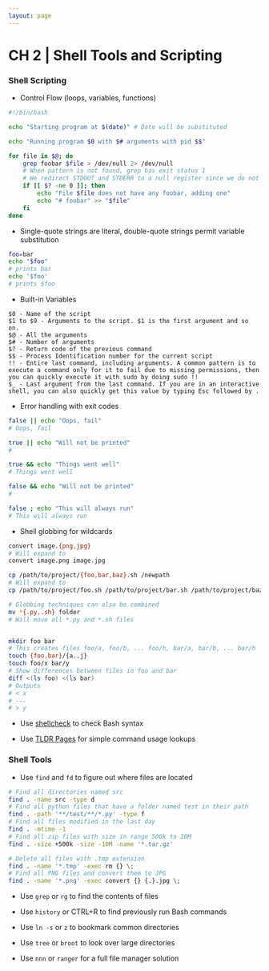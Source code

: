 ```yaml
---
layout: page
---
```


# CH 2 | Shell Tools and Scripting

### Shell Scripting
* Control Flow (loops, variables, functions)

```bash
#!/bin/bash

echo "Starting program at $(date)" # Date will be substituted

echo "Running program $0 with $# arguments with pid $$"

for file in $@; do
	grep foobar $file > /dev/null 2> /dev/null
	# When pattern is not found, grep has exit status 1
	# We redirect STDOUT and STDERR to a null register since we do not care about them
	if [[ $? -ne 0 ]]; then
		echo "File $file does not have any foobar, adding one"
		echo "# foobar" >> "$file"
	fi
done
```
* Single-quote strings are literal, double-quote strings permit variable substitution

```bash
foo=bar
echo "$foo"
# prints bar
echo '$foo'
# prints $foo
```

* Built-in Variables

```
$0 - Name of the script
$1 to $9 - Arguments to the script. $1 is the first argument and so on.
$@ - All the arguments
$# - Number of arguments
$? - Return code of the previous command
$$ - Process Identification number for the current script
!! - Entire last command, including arguments. A common pattern is to execute a command only for it to fail due to missing permissions, then you can quickly execute it with sudo by doing sudo !!
$_ - Last argument from the last command. If you are in an interactive shell, you can also quickly get this value by typing Esc followed by .
```

* Error handling with exit codes

```bash
false || echo "Oops, fail"
# Oops, fail

true || echo "Will not be printed"
#

true && echo "Things went well"
# Things went well

false && echo "Will not be printed"
#

false ; echo "This will always run"
# This will always run
```

* Shell globbing for wildcards

```bash
convert image.{png,jpg}
# Will expand to
convert image.png image.jpg

cp /path/to/project/{foo,bar,baz}.sh /newpath
# Will expand to
cp /path/to/project/foo.sh /path/to/project/bar.sh /path/to/project/baz.sh /newpath

# Globbing techniques can also be combined
mv *{.py,.sh} folder
# Will move all *.py and *.sh files


mkdir foo bar
# This creates files foo/a, foo/b, ... foo/h, bar/a, bar/b, ... bar/h
touch {foo,bar}/{a..j}
touch foo/x bar/y
# Show differences between files in foo and bar
diff <(ls foo) <(ls bar)
# Outputs
# < x
# ---
# > y
```

* Use [shellcheck](https://github.com/koalaman/shellcheck) to check Bash syntax

* Use [TLDR Pages](https://tldr.sh/) for simple command usage lookups

### Shell Tools
* Use `find` and `fd` to figure out where files are located

```bash
# Find all directories named src
find . -name src -type d
# Find all python files that have a folder named test in their path
find . -path '**/test/**/*.py' -type f
# Find all files modified in the last day
find . -mtime -1
# Find all zip files with size in range 500k to 10M
find . -size +500k -size -10M -name '*.tar.gz'

# Delete all files with .tmp extension
find . -name '*.tmp' -exec rm {} \;
# Find all PNG files and convert them to JPG
find . -name '*.png' -exec convert {} {.}.jpg \;
```

* Use `grep` or `rg` to find the contents of files

* Use `history` or CTRL+R to find previously run Bash commands

* Use `ln -s` or `z` to bookmark common directories

* Use `tree` or `broot` to look over large directories

* Use `nnn` or `ranger` for a full file manager solution